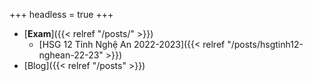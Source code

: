 +++
headless = true
+++

- [**Exam**]({{< relref "/posts/" >}})
  - [HSG 12 Tỉnh Nghệ An 2022-2023]({{< relref "/posts/hsgtinh12-nghean-22-23" >}})
- [Blog]({{< relref "/posts" >}})
